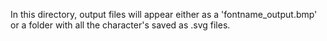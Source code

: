 In this directory, output files will appear either as a 'fontname_output.bmp' or a folder with all the character's saved as .svg files.